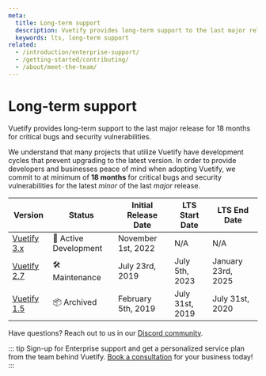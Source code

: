 ```yaml
---
meta:
  title: Long-term support
  description: Vuetify provides long-term support to the last major release for 18 months for critical bugs and security vulnerabilities
  keywords: lts, long-term support
related:
  - /introduction/enterprise-support/
  - /getting-started/contributing/
  - /about/meet-the-team/
---
```


# Long-term support

Vuetify provides long-term support to the last major release for 18 months for critical bugs and security vulnerabilities.

<PageFeatures />

<PromotedEntry />

We understand that many projects that utilize Vuetify have development cycles that prevent upgrading to the latest version. In order to provide developers and businesses peace of mind when adopting Vuetify, we commit to at minimum of **18 months** for critical bugs and security vulnerabilities for the latest _minor_ of the last _major_ release.

| Version | Status | Initial Release Date | LTS Start Date | LTS End Date |
| - | - | - | - | - |
| [Vuetify 3.x](https://vuetifyjs.com/) | 🚀 Active Development | November 1st, 2022 | N/A | N/A |
| [Vuetify 2.7](https://v2.vuetifyjs.com/) | 🛠️ Maintenance | July 23rd, 2019 | July 5th, 2023 | January 23rd, 2025 |
| [Vuetify 1.5](https://v15.vuetifyjs.com/) | 📦 Archived | February 5th, 2019 | July 31st, 2019 | July 31st, 2020 |

Have questions? Reach out to us in our [Discord community](https://community.vuetifyjs.com).

::: tip
  Sign-up for Enterprise support and get a personalized service plan from the team behind Vuetify. [Book a consultation](/introduction/enterprise-support/) for your business today!
:::
